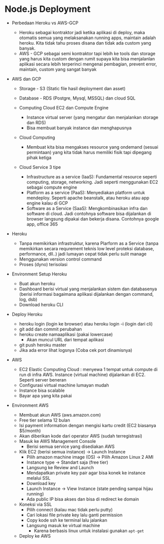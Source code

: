 # Node.js Deployment

- Perbedaan Heroku vs AWS-GCP

  - Heroku sebagai kontraktor jadi ketika aplikasi di deploy, maka otomatis semua yang melaksanakan running apps, maintain adalah heroku. Kita tidak tahu proses disana dan tidak ada custom yang banyak.
  - AWS - GCP sebagai semi kontraktor tapi lebih ke tools dan storage yang harus kita custom dengan rumit supaya kita bisa menjalanlan aplikasi secara lebih terperinci mengenai pembagian, prevent error, maintain, custom yang sangat banyak

- AWS dan GCP

  - Storage - S3 (Static file hasil deployment dan asset)

  - Database - RDS (Postgre, Mysql, MSSQL) dan cloud SQL

  - Computing Cloud  EC2 dan Compute Engine

    - Instance virtual server (yang mengatur dan menjalankan storage dan RDS)
    - Bisa membuat banyak instance dan menghapusnya

  - Cloud Computing

    - Membuat kita bisa mengakses resource yang ondemand (sesuai permintaan) yang kita tidak harus memiliki fisik tapi dipegang pihak ketiga

  - Cloud Service 3 tipe

    - Infrastructure as a service (IaaS): Fundamental resource seperti computing, storage, networking. Jadi seperti menggunakan EC2 sebagai compute engine
    - Platform as a service (PaaS): Menyediakan platform untuk mendeploy. Seperti apache beanstalk, atau heroku atau app engine kalau di GCP
    - Software as a Service (SaaS): Mengkombinasikan infra dan software di cloud. Jadi contohnya software bisa dijalankan di browser langsung dipakai dan bekerja disana. Contohnya google app, office 365

    

- Heroku

  - Tanpa memikirkan infrastruktur, karena Plarform as a Service (tanpa memikirkan secara requrement teknis low level proteksi database, performance, dll..) jadi lumayan cepat tidak perlu sulit manage
  - Menggunakan version control command
  - Proses (dyno) terisolasi

- Environment Setup Heroku

  - Buat akun heroku
  - Dashboard berisi virtual yang menjalankan sistem dan databasenya (berisi informasi bagaimana aplikasi dijalankan dengan command, log, dsb)
  - Download heroku CLI

- Deploy Heroku

  - heroku login (login ke browser) atau heroku login -i (login dari cli)
  - git add dan commit perubahan
  - heroku create namaaplikasi (pakai lowercase)
    - Akan muncul URL dari tempat aplikasi
  - git push heroku master
  - Jika ada error lihat logsnya (Coba cek port dinamisnya)

  

- AWS

  - EC2 Elastic Computing Cloud : menyewa 1 tempat untuk compute di run di infra AWS. Instance (virtual machine) dijalankan di EC2. Seperti server beneran
  - Configurasi virtual machine lumayan mudah
  - Instance bisa scalable
  - Bayar apa yang kita pakai

- Environment AWS

  - Membuat akun AWS (aws.amazon.com)
  - Free tier selama 12 bulan
  - Isi payment information dengan mengisi kartu credit (EC2 biasanya $5/month)
  - Akan diberikan kode dari operator AWS (sudah terregistrasi)
  - Masuk ke AWS Management Console
    - Berisi semua service yang disediakan AWS
  - Klik EC2 (berisi semua instance) -> Launch Instance
    - Pilih amazon machine image (OS) -> Pilih Amazon Linux 2 AMI
    - Instance type -> Standart saja (free tier)
    - Langsung ke Review and Launch
    - Mendapatkan private key pair agar bisa konek ke instance melalui SSL
    - Download key
    - Launch Instance -> View Instance (state pending sampai hijau running)
    - Ada public IP bisa akses dan bisa di redirect ke domain
  - Koneksi via SSL
    - Pilih connect (kalau mac tidak perlu putty)
    - Cari lokasi file private key lalu ganti permission
    - Copy kode ssh ke terminal lalu jalankan
    - Langsung masuk ke virtual machine
      - Karena berbasis linux untuk instalasi gunakan `apt-get`
  - Deploy ke AWS